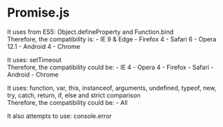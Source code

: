 # Promise.js

It uses from ES5: Object.defineProperty and  Function.bind
<br>
Therefore, the compatibility is:
    - IE 9 & Edge
    - Firefox 4
    - Safari 6
    - Opera 12.1
    - Android 4
    - Chrome

It uses: setTimeout
<br>
Therefore, the compatibility could be:
    - IE 4
    - Opera 4
    - Firefox
    - Safari
    - Android
    - Chrome

It uses: function, var, this, instanceof, arguments, undefined, typeof, new, try, catch, return, if, else and strict comparison
<br>
Therefore, the compatibility could be:
    - All

It also attempts to use: console.error
